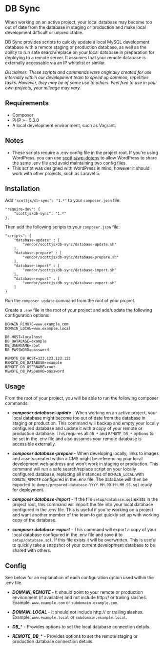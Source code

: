 # DB Sync

When working on an active project, your local database may become too out of date from the database in staging or production and make local development difficult or unpredictable.

DB Sync provides scripts to quickly update a local MySQL development database with a remote staging or production database, as well as the ability to run safe search/replace on your local database in preparation for deploying to a remote server. It assumes that your remote database is externally accessable via an IP whitelist or similar.

*Disclaimer: These scripts and commands were originally created for use internally within our development team to speed up common, repetitive tasks. However, they may be of some use to others. Feel free to use in your own projects, your mileage may vary.*

## Requirements

* Composer
* PHP >= 5.3.0
* A local development environment, such as Vagrant.

## Notes

* These scripts require a .env config file in the project root. If you're using WordPress, you can use [scottjs/wp-dotenv](https://github.com/scottjs/wp-dotenv) to allow WordPress to share the same .env file and avoid maintaining two config files.
* This script was designed with WordPress in mind, however it should work with other projects, such as Laravel 5.

## Installation

Add `"scottjs/db-sync": "1.*"` to your `composer.json` file:

```
"require-dev": {
	"scottjs/db-sync": "1.*"
},
```

Then add the following scripts to your `composer.json` file:

```
"scripts": {
	"database-update" : [
		"vendor/scottjs/db-sync/database-update.sh"
	],
	"database-prepare" : [
		"vendor/scottjs/db-sync/database-prepare.sh"
	],
	"database-import" : [
		"vendor/scottjs/db-sync/database-import.sh"
	],
	"database-export" : [
		"vendor/scottjs/db-sync/database-export.sh"
	]
}
```

Run the `composer update` command from the root of your project. 

Create a `.env` file in the root of your project and add/update the following configuration options:

```
DOMAIN_REMOTE=www.example.com
DOMAIN_LOCAL=www.example.local

DB_HOST=localhost
DB_DATABASE=example
DB_USERNAME=root
DB_PASSWORD=password

REMOTE_DB_HOST=123.123.123.123
REMOTE_DB_DATABASE=example
REMOTE_DB_USERNAME=root
REMOTE_DB_PASSWORD=password
```

## Usage

From the root of your project, you will be able to run the following composer commands:

* ***composer database-update*** - When working on an active project, your local database might become too out of date from the database in staging or production. This command will backup and empty your locally configured database and update it with a copy of your remote or production database. This requires all `DB_*` and `REMOTE_DB_*` options to be set in the .env file and also assumes your remote database is accessible externally.

* ***composer database-prepare*** - When developing locally, links to images and assets created within a CMS might be referencing your local development web address and won't work in staging or production. This command will run a safe search/replace script on your locally configured database, replacing all instances of `DOMAIN_LOCAL` with `DOMAIN_REMOTE` configured in the .env file. The database will then be exported to `dumps/prepared-database-YYYY.MM.DD-HH.MM.SS.sql` ready for deployment.

* ***composer database-import*** - If the file `setup/database.sql` exists in the project root, this command will import the file into your local database configured in the .env file. This is useful if you're working on a project and want another member of the team to get quickly set up with working copy of the database. 

* ***composer database-export*** - This command will export a copy of your local database configured in the .env file and save it to `setup/database.sql`. If this file exists it will be overwritten. This is useful to quickly take a snapshot of your current development database to be shared with others.

## Config

See below for an explanation of each configuration option used within the .env file.

* ***DOMAIN_REMOTE*** - It should point to your remote or production environment (if available) and not include http:// or trailing slashes. Example: `www.example.com` or `subdomain.example.com`.

* ***DOMAIN_LOCAL*** - It should not include http:// or trailing slashes. Example: `www.example.local` or `subdomain.example.local`.

* ***DB_**** - Provides options to set the local database connection details.

* ***REMOTE\_DB_**** - Provides options to set the remote staging or production database connection details.
